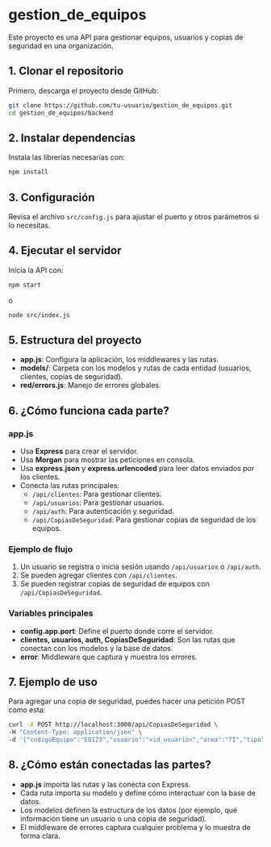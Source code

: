 # gestion_de_equipos

Este proyecto es una API para gestionar equipos, usuarios y copias de seguridad en una organización.

## 1. Clonar el repositorio

Primero, descarga el proyecto desde GitHub:

```bash
git clone https://github.com/tu-usuario/gestion_de_equipos.git
cd gestion_de_equipos/backend
```

## 2. Instalar dependencias

Instala las librerías necesarias con:

```bash
npm install
```

## 3. Configuración

Revisa el archivo `src/config.js` para ajustar el puerto y otros parámetros si lo necesitas.

## 4. Ejecutar el servidor

Inicia la API con:

```bash
npm start
```
o
```bash
node src/index.js
```

## 5. Estructura del proyecto

- **app.js**: Configura la aplicación, los middlewares y las rutas.
- **models/**: Carpeta con los modelos y rutas de cada entidad (usuarios, clientes, copias de seguridad).
- **red/errors.js**: Manejo de errores globales.

## 6. ¿Cómo funciona cada parte?

### app.js

- Usa **Express** para crear el servidor.
- Usa **Morgan** para mostrar las peticiones en consola.
- Usa **express.json** y **express.urlencoded** para leer datos enviados por los clientes.
- Conecta las rutas principales:
  - `/api/clientes`: Para gestionar clientes.
  - `/api/usuarios`: Para gestionar usuarios.
  - `/api/auth`: Para autenticación y seguridad.
  - `/api/CopiasDeSeguridad`: Para gestionar copias de seguridad de los equipos.

### Ejemplo de flujo

1. Un usuario se registra o inicia sesión usando `/api/usuarios` o `/api/auth`.
2. Se pueden agregar clientes con `/api/clientes`.
3. Se pueden registrar copias de seguridad de equipos con `/api/CopiasDeSeguridad`.

### Variables principales

- **config.app.port**: Define el puerto donde corre el servidor.
- **clientes, usuarios, auth, CopiasDeSeguridad**: Son las rutas que conectan con los modelos y la base de datos.
- **error**: Middleware que captura y muestra los errores.

## 7. Ejemplo de uso

Para agregar una copia de seguridad, puedes hacer una petición POST como esta:

```bash
curl -X POST http://localhost:3000/api/CopiasDeSeguridad \
-H "Content-Type: application/json" \
-d '{"codigoEquipo":"EQ123","usuario":"<id_usuario>","area":"TI","tipo":"Portátil","marca":"Dell","fechaElaboracion":"2025-10-14"}'
```

## 8. ¿Cómo están conectadas las partes?

- **app.js** importa las rutas y las conecta con Express.
- Cada ruta importa su modelo y define cómo interactuar con la base de datos.
- Los modelos definen la estructura de los datos (por ejemplo, qué información tiene un usuario o una copia de seguridad).
- El middleware de errores captura cualquier problema y lo muestra de forma clara.
